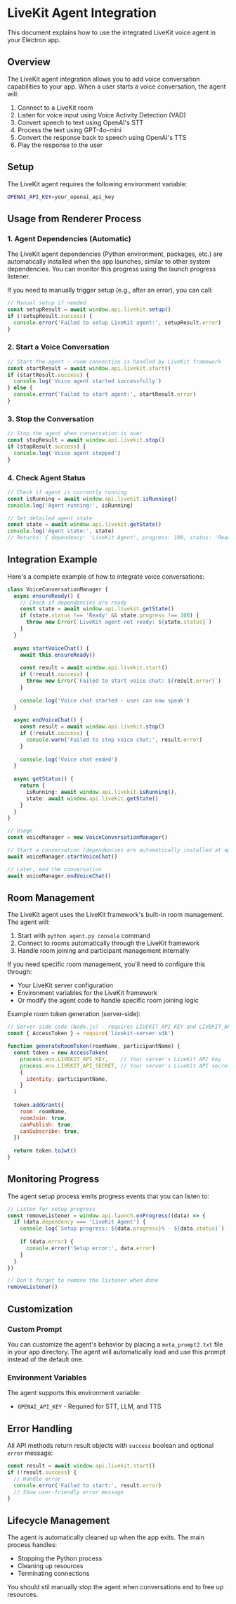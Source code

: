 # LiveKit Agent Integration

This document explains how to use the integrated LiveKit voice agent in your Electron app.

## Overview

The LiveKit agent integration allows you to add voice conversation capabilities to your app. When a user starts a voice conversation, the agent will:

1. Connect to a LiveKit room
2. Listen for voice input using Voice Activity Detection (VAD)
3. Convert speech to text using OpenAI's STT
4. Process the text using GPT-4o-mini
5. Convert the response back to speech using OpenAI's TTS
6. Play the response to the user

## Setup

The LiveKit agent requires the following environment variable:

```bash
OPENAI_API_KEY=your_openai_api_key
```

## Usage from Renderer Process

### 1. Agent Dependencies (Automatic)

The LiveKit agent dependencies (Python environment, packages, etc.) are automatically installed when the app launches, similar to other system dependencies. You can monitor this progress using the launch progress listener.

If you need to manually trigger setup (e.g., after an error), you can call:

```typescript
// Manual setup if needed
const setupResult = await window.api.livekit.setup()
if (!setupResult.success) {
  console.error('Failed to setup LiveKit agent:', setupResult.error)
}
```

### 2. Start a Voice Conversation

```typescript
// Start the agent - room connection is handled by LiveKit framework
const startResult = await window.api.livekit.start()
if (startResult.success) {
  console.log('Voice agent started successfully')
} else {
  console.error('Failed to start agent:', startResult.error)
}
```

### 3. Stop the Conversation

```typescript
// Stop the agent when conversation is over
const stopResult = await window.api.livekit.stop()
if (stopResult.success) {
  console.log('Voice agent stopped')
}
```

### 4. Check Agent Status

```typescript
// Check if agent is currently running
const isRunning = await window.api.livekit.isRunning()
console.log('Agent running:', isRunning)

// Get detailed agent state
const state = await window.api.livekit.getState()
console.log('Agent state:', state)
// Returns: { dependency: 'LiveKit Agent', progress: 100, status: 'Ready' }
```

## Integration Example

Here's a complete example of how to integrate voice conversations:

```typescript
class VoiceConversationManager {
  async ensureReady() {
    // Check if dependencies are ready
    const state = await window.api.livekit.getState()
    if (state.status !== 'Ready' && state.progress !== 100) {
      throw new Error(`LiveKit agent not ready: ${state.status}`)
    }
  }
  
  async startVoiceChat() {
    await this.ensureReady()
    
    const result = await window.api.livekit.start()
    if (!result.success) {
      throw new Error(`Failed to start voice chat: ${result.error}`)
    }
    
    console.log('Voice chat started - user can now speak')
  }
  
  async endVoiceChat() {
    const result = await window.api.livekit.stop()
    if (!result.success) {
      console.warn('Failed to stop voice chat:', result.error)
    }
    
    console.log('Voice chat ended')
  }
  
  async getStatus() {
    return {
      isRunning: await window.api.livekit.isRunning(),
      state: await window.api.livekit.getState()
    }
  }
}

// Usage
const voiceManager = new VoiceConversationManager()

// Start a conversation (dependencies are automatically installed at app launch)
await voiceManager.startVoiceChat()

// Later, end the conversation
await voiceManager.endVoiceChat()
```

## Room Management

The LiveKit agent uses the LiveKit framework's built-in room management. The agent will:

1. Start with `python agent.py console` command
2. Connect to rooms automatically through the LiveKit framework
3. Handle room joining and participant management internally

If you need specific room management, you'll need to configure this through:
- Your LiveKit server configuration
- Environment variables for the LiveKit framework
- Or modify the agent code to handle specific room joining logic

Example room token generation (server-side):

```javascript
// Server-side code (Node.js) - requires LIVEKIT_API_KEY and LIVEKIT_API_SECRET
const { AccessToken } = require('livekit-server-sdk')

function generateRoomToken(roomName, participantName) {
  const token = new AccessToken(
    process.env.LIVEKIT_API_KEY,    // Your server's LiveKit API key
    process.env.LIVEKIT_API_SECRET, // Your server's LiveKit API secret
    {
      identity: participantName,
    }
  )
  
  token.addGrant({
    room: roomName,
    roomJoin: true,
    canPublish: true,
    canSubscribe: true,
  })
  
  return token.toJwt()
}
```

## Monitoring Progress

The agent setup process emits progress events that you can listen to:

```typescript
// Listen for setup progress
const removeListener = window.api.launch.onProgress((data) => {
  if (data.dependency === 'LiveKit Agent') {
    console.log(`Setup progress: ${data.progress}% - ${data.status}`)
    
    if (data.error) {
      console.error('Setup error:', data.error)
    }
  }
})

// Don't forget to remove the listener when done
removeListener()
```

## Customization

### Custom Prompt

You can customize the agent's behavior by placing a `meta_prompt2.txt` file in your app directory. The agent will automatically load and use this prompt instead of the default one.

### Environment Variables

The agent supports this environment variable:

- `OPENAI_API_KEY` - Required for STT, LLM, and TTS

## Error Handling

All API methods return result objects with `success` boolean and optional `error` message:

```typescript
const result = await window.api.livekit.start()
if (!result.success) {
  // Handle error
  console.error('Failed to start:', result.error)
  // Show user-friendly error message
}
```

## Lifecycle Management

The agent is automatically cleaned up when the app exits. The main process handles:

- Stopping the Python process
- Cleaning up resources
- Terminating connections

You should stil manually stop the agent when conversations end to free up resources. 